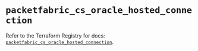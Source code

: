 # `packetfabric_cs_oracle_hosted_connection`

Refer to the Terraform Registry for docs: [`packetfabric_cs_oracle_hosted_connection`](https://registry.terraform.io/providers/packetfabric/packetfabric/1.9.3/docs/resources/cs_oracle_hosted_connection).
